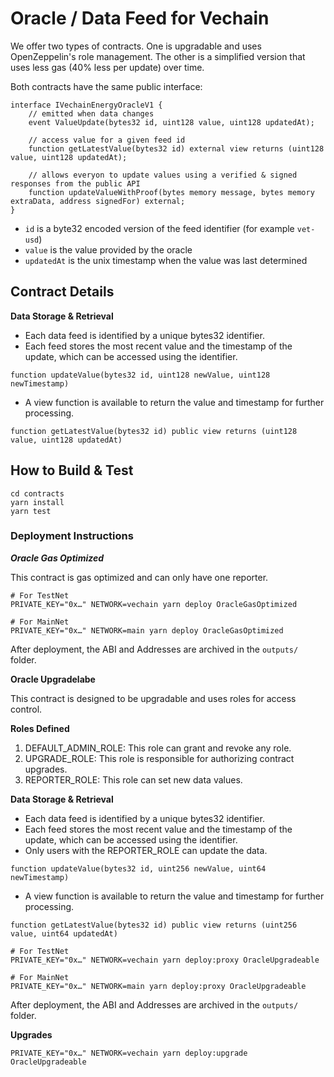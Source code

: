# Oracle / Data Feed for Vechain

We offer two types of contracts. One is upgradable and uses OpenZeppelin's role management. The other is a simplified version that uses less gas (40% less per update) over time.

Both contracts have the same public interface:

```sol
interface IVechainEnergyOracleV1 {
    // emitted when data changes
    event ValueUpdate(bytes32 id, uint128 value, uint128 updatedAt);

    // access value for a given feed id
    function getLatestValue(bytes32 id) external view returns (uint128 value, uint128 updatedAt);

    // allows everyon to update values using a verified & signed responses from the public API
    function updateValueWithProof(bytes memory message, bytes memory extraData, address signedFor) external;
}
```

* `id` is a byte32 encoded version of the feed identifier (for example `vet-usd`)
* `value` is the value provided by the oracle
* `updatedAt` is the unix timestamp when the value was last determined

## Contract Details

**Data Storage & Retrieval**

- Each data feed is identified by a unique bytes32 identifier.
- Each feed stores the most recent value and the timestamp of the update, which can be accessed using the identifier.

```sol
function updateValue(bytes32 id, uint128 newValue, uint128 newTimestamp)
```

- A view function is available to return the value and timestamp for further processing.

```sol
function getLatestValue(bytes32 id) public view returns (uint128 value, uint128 updatedAt)
```

## How to Build & Test

```shell
cd contracts
yarn install
yarn test
```

### Deployment Instructions

***Oracle Gas Optimized***

This contract is gas optimized and can only have one reporter.

```shell
# For TestNet
PRIVATE_KEY="0x…" NETWORK=vechain yarn deploy OracleGasOptimized

# For MainNet
PRIVATE_KEY="0x…" NETWORK=main yarn deploy OracleGasOptimized
```

After deployment, the ABI and Addresses are archived in the `outputs/` folder.




**Oracle Upgradelabe**

This contract is designed to be upgradable and uses roles for access control.

**Roles Defined**

1. DEFAULT_ADMIN_ROLE: This role can grant and revoke any role.
2. UPGRADE_ROLE: This role is responsible for authorizing contract upgrades.
3. REPORTER_ROLE: This role can set new data values.

**Data Storage & Retrieval**

- Each data feed is identified by a unique bytes32 identifier.
- Each feed stores the most recent value and the timestamp of the update, which can be accessed using the identifier.
- Only users with the REPORTER_ROLE can update the data.

```sol
function updateValue(bytes32 id, uint256 newValue, uint64 newTimestamp)
```

- A view function is available to return the value and timestamp for further processing.

```sol
function getLatestValue(bytes32 id) public view returns (uint256 value, uint64 updatedAt)
```

```shell
# For TestNet
PRIVATE_KEY="0x…" NETWORK=vechain yarn deploy:proxy OracleUpgradeable

# For MainNet
PRIVATE_KEY="0x…" NETWORK=main yarn deploy:proxy OracleUpgradeable
```

After deployment, the ABI and Addresses are archived in the `outputs/` folder.

**Upgrades**

```shell
PRIVATE_KEY="0x…" NETWORK=vechain yarn deploy:upgrade OracleUpgradeable
```
